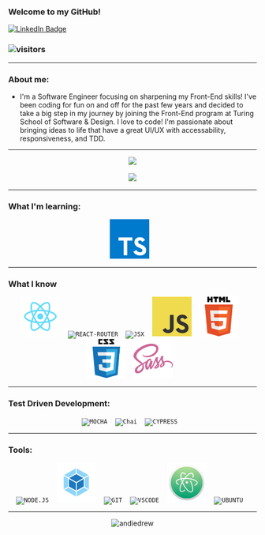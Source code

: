 ### Welcome to my GitHub!
[![LinkedIn Badge](https://img.shields.io/badge/LinkedIn-Profile-informational?style=flat&logo=linkedin&logoColor=white&color=0D76A8)](https://www.linkedin.com/in/andrewrcarlin/)


### ![visitors](https://visitor-badge.glitch.me/badge?page_id=andiedrew.andiedrew)

***

### About me:

* I'm a Software Engineer focusing on sharpening my Front-End skills! I've been coding for fun on and off for the past few years and decided to take a big step in my journey by joining the Front-End program at Turing School of Software & Design. I love to code! I'm passionate about bringing ideas to life that have a great UI/UX with accessability, responsiveness, and TDD.

***

<p align="center"> 
  <img src="https://github-readme-stats.vercel.app/api?username=AndieDrew&theme=tokyonight&show_icons=true"/>
</p>
<p align="center">
  <img src="https://github-readme-stats.vercel.app/api/top-langs/?username=AndieDrew&langs_count=5&theme=tokyonight&layout=compact"/>
</p>

***
<h3 > What I'm learning: </h3>

<p align="center">
  <code><img  alt="TYPESCRIPT" width="80px" src="https://raw.githubusercontent.com/github/explore/80688e429a7d4ef2fca1e82350fe8e3517d3494d/topics/typescript/typescript.png" /></code> &nbsp;&nbsp;
  
</p>

***
<h3 > What I know </h3>

<p align="center">
  <code><img  alt="REACT" width="80px" src="https://raw.githubusercontent.com/github/explore/80688e429a7d4ef2fca1e82350fe8e3517d3494d/topics/react/react.png" /></code> &nbsp;&nbsp;
<code><img  alt="REACT-ROUTER" width="80px" src="https://iconape.com/wp-content/png_logo_vector/react-router.png" /></code> &nbsp;&nbsp;
  <code><img  alt="JSX" width="80px" src="https://raw.githubusercontent.com/jsx-ir/logo/master/jsx.png" /></code> &nbsp;&nbsp;
  <code><img  alt="JAVASCRIPT" width="80px" src="https://raw.githubusercontent.com/github/explore/80688e429a7d4ef2fca1e82350fe8e3517d3494d/topics/javascript/javascript.png" /></code> &nbsp;&nbsp;
  <code><img  alt="HTML5" width="80px" src="https://raw.githubusercontent.com/github/explore/80688e429a7d4ef2fca1e82350fe8e3517d3494d/topics/html/html.png" /></code> &nbsp;&nbsp;
  <code><img  alt="CSS" width="80px" src="https://raw.githubusercontent.com/github/explore/80688e429a7d4ef2fca1e82350fe8e3517d3494d/topics/css/css.png" /></code> &nbsp;&nbsp;
  <code><img  alt="SASS" width="80px" src="https://raw.githubusercontent.com/github/explore/80688e429a7d4ef2fca1e82350fe8e3517d3494d/topics/sass/sass.png" /></code> &nbsp;&nbsp;
</p>

***
<h3 > Test Driven Development: </h3>

<p align="center">
<code><img  alt="MOCHA" width="80px" src="https://camo.githubusercontent.com/58045a79a69afea4cab1cea6def6d911fba3956cf5fd683addf41c032aa64088/68747470733a2f2f636c6475702e636f6d2f78465646784f696f41552e737667" /></code> &nbsp;&nbsp;
<code><img  alt="Chai" width="80px" src="https://camo.githubusercontent.com/7ecbd4531436e4f20c1dba52a4fd4ac367cfcc20a2f62cfe7a10f32da306afc6/687474703a2f2f636861696a732e636f6d2f696d672f636861692d6c6f676f2e706e67" /></code> &nbsp;&nbsp;
<code><img  alt="CYPRESS" width="80px" src="https://media-exp1.licdn.com/dms/image/C4E0BAQGhE8jNwjlc3w/company-logo_200_200/0/1554836371931?e=1630540800&v=beta&t=krzGzZyEemJix0dprQoB5S-tZ1YPNmjhbALY33J6G_s" /></code> &nbsp;&nbsp;
</p>

***
<h3 > Tools: </h3>

<p align="center">
<code><img  alt="NODE.JS" width="80px" src="https://seeklogo.com/images/N/nodejs-logo-FBE122E377-seeklogo.com.png" /></code> &nbsp;&nbsp;
<code><img  alt="WEBPACK" width="80px" src="https://raw.githubusercontent.com/github/explore/80688e429a7d4ef2fca1e82350fe8e3517d3494d/topics/webpack/webpack.png" /></code> &nbsp;&nbsp;
<code><img  alt="GIT" width="80px" src="https://upload.wikimedia.org/wikipedia/commons/thumb/3/3f/Git_icon.svg/97px-Git_icon.svg.png" /></code> &nbsp;&nbsp;
<code><img  alt="VSCODE" width="80px" src="https://raw.githubusercontent.com/dhanishgajjar/vscode-icons/master/png/default_dark.png" /></code> &nbsp;&nbsp;
<code><img  alt="ATOM" width="80px" src="https://raw.githubusercontent.com/github/explore/80688e429a7d4ef2fca1e82350fe8e3517d3494d/topics/atom/atom.png" /></code> &nbsp;&nbsp;
<code><img  alt="UBUNTU" width="80px" src="https://upload.wikimedia.org/wikipedia/commons/thumb/a/ab/Logo-ubuntu_cof-orange-hex.svg/1200px-Logo-ubuntu_cof-orange-hex.svg.png" /></code> &nbsp;&nbsp;
</p>

***

<p align="center"><img src="https://github-readme-streak-stats.herokuapp.com/?user=andiedrew&" alt="andiedrew" /></p>
